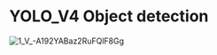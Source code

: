 # YOLO_V4 Object detection 

![1_V_-A192YABaz2RuFQlF8Gg](https://user-images.githubusercontent.com/58180096/151668914-15b4104b-03c8-4a15-b90d-6d0ff90cbed9.png)
